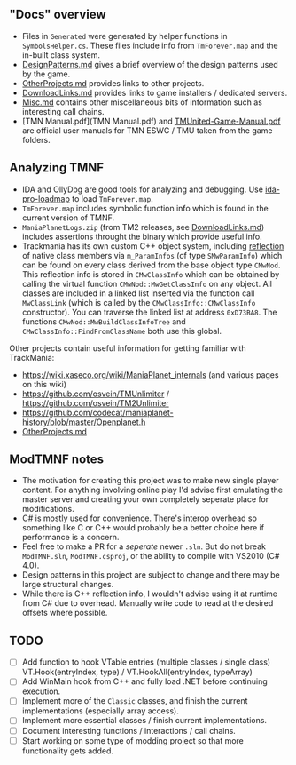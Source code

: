 ﻿## "Docs" overview

- Files in `Generated` were generated by helper functions in `SymbolsHelper.cs`. These files include info from `TmForever.map` and the in-built class system.
- [DesignPatterns.md](DesignPatterns.md) gives a brief overview of the design patterns used by the game.
- [OtherProjects.md](OtherProjects.md) provides links to other projects.
- [DownloadLinks.md](DownloadLinks.md) provides links to game installers / dedicated servers.
- [Misc.md](Misc.md) contains other miscellaneous bits of information such as interesting call chains.
- [TMN Manual.pdf](TMN Manual.pdf) and [TMUnited-Game-Manual.pdf](TMUnited-Game-Manual.pdf) are official user manuals for TMN ESWC / TMU taken from the game folders.

## Analyzing TMNF

- IDA and OllyDbg are good tools for analyzing and debugging. Use [ida-pro-loadmap](https://github.com/mefistotelis/ida-pro-loadmap) to load `TmForever.map`.
- `TmForever.map` includes symbolic function info which is found in the current version of TMNF.
- `ManiaPlanetLogs.zip` (from TM2 releases, see [DownloadLinks.md](DownloadLinks.md)) includes assertions throught the binary which provide useful info.
- Trackmania has its own custom C++ object system, including [reflection](https://en.wikipedia.org/wiki/Reflective_programming) of native class members via `m_ParamInfos` (of type `SMwParamInfo`) which can be found on every class derived from the base object type `CMwNod`. This reflection info is stored in `CMwClassInfo` which can be obtained by calling the virtual function `CMwNod::MwGetClassInfo` on any object. All classes are included in a linked list inserted via the function call `MwClassLink` (which is called by the `CMwClassInfo::CMwClassInfo` constructor). You can traverse the linked list at address `0xD73BA8`. The functions `CMwNod::MwBuildClassInfoTree` and `CMwClassInfo::FindFromClassName` both use this global.

Other projects contain useful information for getting familiar with TrackMania:

- https://wiki.xaseco.org/wiki/ManiaPlanet_internals (and various pages on this wiki)
- https://github.com/osvein/TMUnlimiter / https://github.com/osvein/TM2Unlimiter
- https://github.com/codecat/maniaplanet-history/blob/master/Openplanet.h
- [OtherProjects.md](OtherProjects.md)

## ModTMNF notes

- The motivation for creating this project was to make new single player content. For anything involving online play I'd advise first emulating the master server and creating your own completely seperate place for modifications.
- C# is mostly used for convenience. There's interop overhead so something like C or C++ would probably be a better choice here if performance is a concern.
- Feel free to make a PR for a *seperate* newer `.sln`. But do not break `ModTMNF.sln`, `ModTMNF.csproj`, or the ability to compile with VS2010 (C# 4.0).
- Design patterns in this project are subject to change and there may be large structural changes.
- While there is C++ reflection info, I wouldn't advise using it at runtime from C# due to overhead. Manually write code to read at the desired offsets where possible.

## TODO

- [ ] Add function to hook VTable entries (multiple classes / single class) VT.Hook(entryIndex, type) / VT.HookAll(entryIndex, typeArray)
- [ ] Add WinMain hook from C++ and fully load .NET before continuing execution.
- [ ] Implement more of the `Classic` classes, and finish the current implementations (especially array access).
- [ ] Implement more essential classes / finish current implementations.
- [ ] Document interesting functions / interactions / call chains.
- [ ] Start working on some type of modding project so that more functionality gets added.
